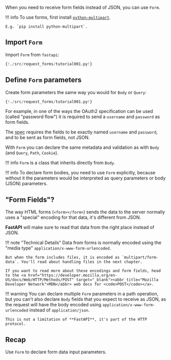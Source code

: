 When you need to receive form fields instead of JSON, you can use `Form`.

!!! info
    To use forms, first install [`python-multipart`](https://andrew-d.github.io/python-multipart/).

    E.g. `pip install python-multipart`.

## Import `Form`

Import `Form` from `fastapi`:

```Python hl_lines="1"
{!./src/request_forms/tutorial001.py!}
```

## Define `Form` parameters

Create form parameters the same way you would for `Body` or `Query`:

```Python hl_lines="7"
{!./src/request_forms/tutorial001.py!}
```

For example, in one of the ways the OAuth2 specification can be used (called "password flow") it is required to send a `username` and `password` as form fields.

The <abbr title="specification">spec</abbr> requires the fields to be exactly named `username` and `password`, and to be sent as form fields, not JSON.

With `Form` you can declare the same metadata and validation as with `Body` (and `Query`, `Path`, `Cookie`).

!!! info
    `Form` is a class that inherits directly from `Body`.

!!! info
    To declare form bodies, you need to use `Form` explicitly, because without it the parameters would be interpreted as query parameters or body (JSON) parameters.

## "Form Fields"? 

The way HTML forms (`<form></form>`) sends the data to the server normally uses a "special" encoding for that data, it's different from JSON.

**FastAPI** will make sure to read that data from the right place instead of JSON.

!!! note "Technical Details"
    Data from forms is normally encoded using the "media type" `application/x-www-form-urlencoded`.

    But when the form includes files, it is encoded as `multipart/form-data`. You'll read about handling files in the next chapter.
    
    If you want to read more about these encodings and form fields, head to the <a href="https://developer.mozilla.org/en-US/docs/Web/HTTP/Methods/POST" target="_blank"><abbr title="Mozilla Developer Network">MDN</abbr> web docs for <code>POST</code></a>.


!!! warning
    You can declare multiple `Form` parameters in a path operation, but you can't also declare `Body` fields that you expect to receive as JSON, as the request will have the body encoded using `application/x-www-form-urlencoded` instead of `application/json`.

    This is not a limitation of **FastAPI**, it's part of the HTTP protocol.

## Recap

Use `Form` to declare form data input parameters.
